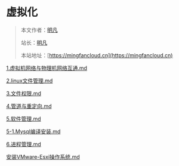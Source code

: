 # 虚拟化

> 本文作者：[明凡]()
>
> 站长：[明凡]()
>
> 本站地址：[https://mingfancloud.cn](https://mingfancloud.cn)


[1.虚拟机网络与物理机网络互通.md](1.虚拟机网络与物理机网络互通.md)

[2.linux文件管理.md](2.linux文件管理.md)

[3.文件权限.md](3.文件权限.md)

[4.管道与重定向.md](4.管道与重定向.md)

[5.软件管理.md](5.软件管理.md)

[5-1.Mysql编译安装.md](5-1.Mysql编译安装.md)

[6.进程管理.md](6.进程管理.md)

[安装VMware-Esxi操作系统.md](安装VMware-Esxi操作系统.md)